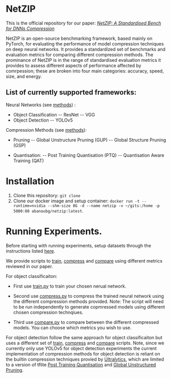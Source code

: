 # NetZIP
This is the official repository for our paper: [*NetZIP: A Standardised Bench for DNNs Compression*](https://link-url-here.org)

NetZIP is an open-source benchmarking framework, based mainly on PyTorch, for evaluating the performance of model compression techniques on deep neural networks. It provides a standardized set of benchmarks and evaluation metrics for comparing different compression methods. The prominance of NetZIP is in the range of standardised evaluation metrics it provides to assess different aspects of performance affected by comrpession; these are broken into four main categories: accuracy, speed, size, and energy.

## List of currently supported frameworks:
Neural Networks (see [methods](methods)) :
- Object Classification
-- ResNet
-- VGG
- Object Detection
-- YOLOv5

Compression Methods (see [methods](methods)):
- Pruning
-- Global Unstructure Pruning (GUP)
-- Global Structure Pruning (GSP)

- Quantisation:
-- Post Training Quantisation (PTQ)
-- Quantisation Aware Training (QAT)

# Installation
1) Clone this repository: `git clone` 
2) Clone our docker image and setup container: `docker run -t --runtime=nvidia --shm-size 8G -d --name netzip -v ~/gits:/home -p 5000:80 abanoubg/netzip:latest`.

# Running Experiments.
Before starting with running experiments, setup datasets through the instructions listed
[here](readme/preparing_datasets.md).

We provide scripts to [train](scripts/object_classificaiton/train.py), [compress](scripts/object_classificaiton/compress.py) and [compare](scripts/object_classificaiton/compare.py) using different metrics reviewed in our paper.

For object classificaiton:
- First use [train.py](scripts/object_classificaiton/train.py) to train your chosen nerual network. 

- Second use [compress.py](scripts/object_classificaiton/compress.py) to compress the trained neural network using the different compression methods provided. Note: The script will need to be run independently to generate copmressed models using different chosen compression technqiues. 

- Third use [compare.py](scripts/object_classificaiton/compare.py) to compare between the different compressed models. You can choose which metrics you wish to use. 

For object detection follow the same approach for object classificaiton but uses a different set of [train](scripts/object_detection/train.py), [compress](scripts/object_detection/compare.py) and [compare](scripts/object_detection/compare.py) scripts. Note, since we currently only use YOLOv5 for object detection experiments the current implementation of compression methods for object detection is reliant on the builtin compression techniques provied by [Ultralytics](https://github.com/ultralytics/yolov5), which are limited to a version of tflite [Post Training Quantisation](models/yolov5/export.py) and [Global Unstructured Pruning](models/yolov5/utils/torch_utils.py). 

